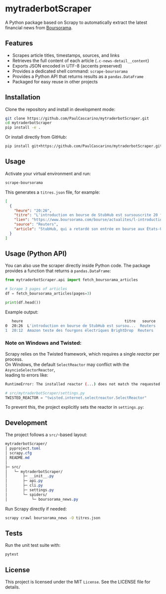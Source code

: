 # mytraderbotScraper

A Python package based on Scrapy to automatically extract the latest financial news from [Boursorama](https://www.boursorama.com/bourse/actualites/).

## Features

- Scrapes article titles, timestamps, sources, and links  
- Retrieves the full content of each article (`.c-news-detail__content`)  
- Exports JSON encoded in UTF-8 (accents preserved)  
- Provides a dedicated shell command: `scrape-boursorama`  
- Provides a Python API that returns results as a `pandas.DataFrame`  
- Packaged for easy reuse in other projects  

## Installation

Clone the repository and install in development mode:

```bash
git clone https://github.com/PaulCascarino/mytraderbotScraper.git
cd mytraderbotScraper
pip install -e .
```
Or install directly from GitHub:

```bash
pip install git+https://github.com/PaulCascarino/mytraderbotScraper.git
```

## Usage

Activate your virtual environment and run:

```bash
scrape-boursorama
```
This generates a `titres.json` file, for example:

```json
[
  {
    "heure": "20:26",
    "titre": "L'introduction en bourse de StubHub est sursouscrite 20 fois, selon une source",
    "lien": "https://www.boursorama.com/bourse/actualites/l-introduction-en-bourse-de-stubhub...",
    "source": "Reuters",
    "article": "StubHub, qui a retardé son entrée en bourse aux États-Unis..."
  }
]
```

## Usage (Python API)

You can also use the scraper directly inside Python code.
The package provides a function that returns a `pandas.DataFrame`:

```python 
from mytraderbotScraper.api import fetch_boursorama_articles

# Scrape 3 pages of articles
df = fetch_boursorama_articles(pages=3)

print(df.head())
```

Example output:

```bash
   heure                                              titre   source
0  20:26  L'introduction en bourse de StubHub est sursou...  Reuters
1  20:12  Amazon teste des fourgons électriques BrightDrop  Reuters
```

### Note on Windows and Twisted:  

Scrapy relies on the Twisted framework, which requires a single *reactor* per process.  
On Windows, the default `SelectReactor` may conflict with the `AsyncioSelectorReactor`,  
leading to errors like:

```bash
RuntimeError: The installed reactor (...) does not match the requested one (...)
```

```python
# src/mytraderbotScraper/settings.py
TWISTED_REACTOR = "twisted.internet.selectreactor.SelectReactor"
```

To prevent this, the project explicitly sets the reactor in `settings.py`:


## Development

The project follows a `src/`-based layout:

```css
mytraderbotScraper/
│ pyproject.toml
│ scrapy.cfg
│ README.md
│
├─ src/
│   └─ mytraderbotScraper/
│       ├─ __init__.py
│       ├─ api.py
│       ├─ cli.py
│       ├─ settings.py
│       └─ spiders/
│           └─ boursorama_news.py

```

Run Scrapy directly if needed:

```bash
scrapy crawl boursorama_news -O titres.json
```

## Tests

Run the unit test suite with:

```bash
pytest
```

## License

This project is licensed under the MIT `License`. See the LICENSE file for details.